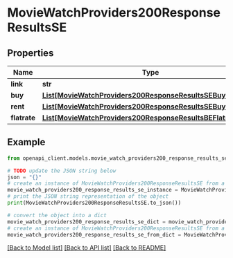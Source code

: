 # MovieWatchProviders200ResponseResultsSE


## Properties

Name | Type | Description | Notes
------------ | ------------- | ------------- | -------------
**link** | **str** |  | [optional] 
**buy** | [**List[MovieWatchProviders200ResponseResultsSEBuyInner]**](MovieWatchProviders200ResponseResultsSEBuyInner.md) |  | [optional] 
**rent** | [**List[MovieWatchProviders200ResponseResultsSEBuyInner]**](MovieWatchProviders200ResponseResultsSEBuyInner.md) |  | [optional] 
**flatrate** | [**List[MovieWatchProviders200ResponseResultsBEFlatrateInner]**](MovieWatchProviders200ResponseResultsBEFlatrateInner.md) |  | [optional] 

## Example

```python
from openapi_client.models.movie_watch_providers200_response_results_se import MovieWatchProviders200ResponseResultsSE

# TODO update the JSON string below
json = "{}"
# create an instance of MovieWatchProviders200ResponseResultsSE from a JSON string
movie_watch_providers200_response_results_se_instance = MovieWatchProviders200ResponseResultsSE.from_json(json)
# print the JSON string representation of the object
print(MovieWatchProviders200ResponseResultsSE.to_json())

# convert the object into a dict
movie_watch_providers200_response_results_se_dict = movie_watch_providers200_response_results_se_instance.to_dict()
# create an instance of MovieWatchProviders200ResponseResultsSE from a dict
movie_watch_providers200_response_results_se_from_dict = MovieWatchProviders200ResponseResultsSE.from_dict(movie_watch_providers200_response_results_se_dict)
```
[[Back to Model list]](../README.md#documentation-for-models) [[Back to API list]](../README.md#documentation-for-api-endpoints) [[Back to README]](../README.md)


